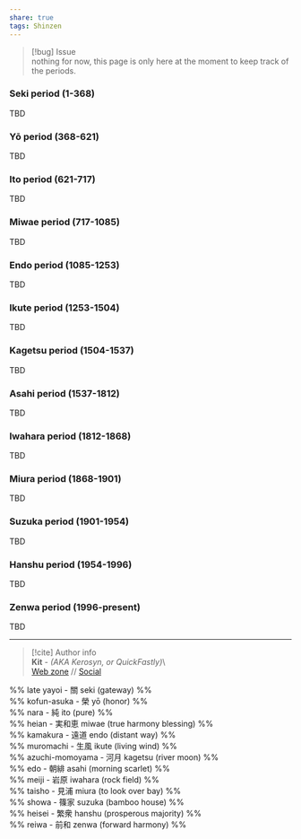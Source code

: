 ```yaml
---  
share: true  
tags: Shinzen  
---  
```

> [!bug] Issue  
> nothing for now, this page is only here at the moment to keep track of the periods.  
  
### Seki period (1-368)  
  
TBD  
  
### Yō period (368-621)  
  
TBD  
  
### Ito period (621-717)  
  
TBD  
  
### Miwae period (717-1085)  
  
TBD  
  
### Endo period (1085-1253)  
  
TBD  
  
### Ikute period (1253-1504)  
  
TBD  
  
### Kagetsu period (1504-1537)  
  
TBD  
  
### Asahi period (1537-1812)  
  
TBD  
  
### Iwahara period (1812-1868)  
  
TBD  
  
### Miura period (1868-1901)  
  
TBD  
  
### Suzuka period (1901-1954)  
  
TBD  
  
### Hanshu period (1954-1996)  
  
TBD  
  
### Zenwa period (1996-present)  
  
TBD  
  
-----  
> [!cite] Author info  
> **Kit** - *(AKA Kerosyn, or QuickFastly)*\  
> [Web zone](https://kerosyn.link) // [Social](https://a.tripulse.link/@kit)  
  
%% late yayoi - 關 seki (gateway) %%  
%% kofun-asuka - 榮 yō (honor) %%  
%% nara - 純 ito (pure) %%  
%% heian - 実和恵 miwae (true harmony blessing) %%  
%% kamakura - 遠道 endo (distant way) %%  
%% muromachi - 生風 ikute (living wind) %%  
%% azuchi-momoyama - 河月 kagetsu (river moon) %%  
%% edo - 朝緋 asahi (morning scarlet) %%  
%% meiji - 岩原 iwahara (rock field) %%  
%% taisho - 見浦 miura (to look over bay) %%  
%% showa - 篠家 suzuka (bamboo house) %%  
%% heisei - 繁衆 hanshu (prosperous majority) %%  
%% reiwa - 前和 zenwa (forward harmony) %%